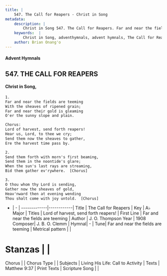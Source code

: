 ```yaml
---
title: |
    547. The Call for Reapers - Christ in Song
metadata:
    description: |
        Christ in Song 547. The Call for Reapers. Far and near the fields are teeming With the sheaves of ripened grain; Far and near their gold is gleaming O'er the sunny slope and plain. Chorus: Lord of harvest, send forth reapers! Hear us, Lord, to thee we cry; Send them now the sheaves to gather, Ere the harvest time pass by.
    keywords:  |
        Christ in Song, adventhymnals, advent hymnals, The Call for Reapers, Far and near the fields are teeming. Lord of harvest, send forth reapers!
    author: Brian Onang'o
---
```


#### Advent Hymnals
## 547. THE CALL FOR REAPERS
####  Christ in Song,

```txt
1.
Far and near the fields are teeming
With the sheaves of ripened grain;
Far and near their gold is gleaming
O'er the sunny slope and plain.

Chorus:
Lord of harvest, send forth reapers!
Hear us, Lord, to thee we cry;
Send them now the sheaves to gather,
Ere the harvest time pass by.

2.
Send them forth with morn's first beaming,
Send them in the noontide's glare;
When the sun's last rays are streaming,
Bid them gather ev'rywhere.  [Chorus]

3.
O thou whom thy Lord is sending,
Gather now the sheaves of gold,
Heav'nward then at evening wending
Thou shalt come with joy untold.  [Chorus]

```

- |   -  |
-------------|------------|
Title | The Call for Reapers |
Key | A♭ Major |
Titles | Lord of harvest, send forth reapers! |
First Line | Far and near the fields are teeming |
Author | J. O. Thompson
Year | 1908
Composer| J. B. O. Clemm |
Hymnal|  - |
Tune| Far and near the fields are teeming |
Metrical pattern | |
# Stanzas |  |
Chorus |  |
Chorus Type |  |
Subjects | Living His Life: Call to Activity |
Texts | Matthew 9:37 |
Print Texts | 
Scripture Song |  |
    
